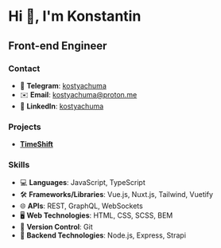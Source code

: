 # Hi 👋, I'm Konstantin
## Front-end Engineer

### Contact
- 📱 **Telegram**: [kostyachuma](https://t.me/kostyachuma)
- ✉️ **Email**: kostyachuma@proton.me
- 🔗 **LinkedIn**: [kostyachuma](https://www.linkedin.com/in/kostyachuma/)

### Projects
- **[TimeShift](https://timeshift.cc)**
  
### Skills
- 💻 **Languages**: JavaScript, TypeScript
- 🛠️ **Frameworks/Libraries**: Vue.js, Nuxt.js, Tailwind, Vuetify
- 🌐 **APIs**: REST, GraphQL, WebSockets
- 🖥️ **Web Technologies**: HTML, CSS, SCSS, BEM
- 📝 **Version Control**: Git
- 🚀 **Backend Technologies**: Node.js, Express, Strapi

